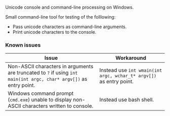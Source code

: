 Unicode console and command-line processing on Windows.

Small command-line tool for testing of the folllowing:
* Pass unicode characters as command-line arguments.
* Print unicode characters to the console.


### Known issues
|         Issue             |       Workaround       |
|---------------------------|------------------------|
| Non-ASCII characters in arguments are truncated to `?` if using `int main(int argc, char* argv[])` as entry point. | Instead use `int wmain(int argc, wchar_t* argv[])` as entry point. |
| Windows command prompt (`cmd.exe`) unable to display non-ASCII characters written to console. | Instead use bash shell. |
